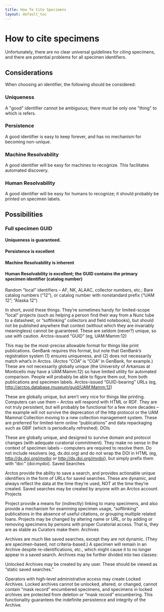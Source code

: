 ```yaml
---
title: How To Cite Specimens
layout: default_toc
---
```


# How to cite specimens

Unfortunately, there are no clear universal guidelines for citing specimens, and there are potential problems for all specimen identifiers. 

## Considerations 

When choosing an identifier, the following should be considered:

### Uniqueness

A "good" identifier cannot be ambiguous; there must be only one "thing" to which is refers.

### Persistence

A good identifier is easy to keep forever, and has no mechanism for becoming non-unique.

### Machine Resolvability

A good identifier will be easy for machines to recognize. This facilitates automated discovery.

### Human Resolvability

A good identifier  will be easy for humans to recognize; it should probably be printed on specimen labels.


## Possibilities

### Full specimen GUID

#### Uniqueness is guaranteed.
#### Persistence is excellent
#### Machine Resolvability is inherent
#### Human Resolvability is excellent; the GUID contains the primary specimen identifier (catalog number)





Random “local” identifiers – AF, NK, ALAAC, collector numbers, etc.; Bare catalog numbers (“12”), or catalog number with nonstandard prefix (“UAM 12”; “Alaska 12”)

In short, avoid these things. They’re sometimes handy for limited-scope “local” projects (such as helping a person find their way from a Nunc tube to a datasheet, or “softlinking” collectors and field notebooks), but should not be published anywhere that context (without which they are invariably meaningless) cannot be guaranteed. These are seldom (never?) unique, so use with caution.
Arctos-issued “GUID” (eg, UAM:Mamm:12)

This may be the most-precise allowable format for things like print publications. GenBank requires this format, but note that GenBank’s registration system (1) ensures uniqueness, and (2) does not necessarily match what’s in Arctos. (Arctos “COA” is “COA<USA>” in GenBank, for example.) These are not necessarily globally unique (the University of Arkansas at Monticello may have a UAM:Mamm:12) so have limited utility for automated comparison. People will probably be able to figure them out, from both publications and specimen labels.
Arctos-issued “GUID-bearing” URLs (eg, http://arctos.database.museum/guid/UAM:Mamm:12)

These are globally unique, but aren’t very nice for things like printing. Computers can use them – Arctos will respond with HTML or RDF. They are not truly persistent, but will probably be functional for a few more decades – the example will not survive the deprecation of the http protocol or the UAM Mammal Collection moving to a new collection management system. These are preferred for limited-term online “publications” and data repackaging such as GBIF (which is periodically refreshed).
DOIs

These are globally unique, and designed to survive domain and protocol changes (with adequate curatorial commitment). They make no sense in the context of specimen labels – computers are required to resolve them. Do not include resolvers (eg, dx.doi.org) and do not wrap the DOI in HTML (eg, <a href=”http://dx.doi.org/mydoi“>http://dx.doi.org/mydoi</a> or http://dx.doi.org/mydoi), but simply prefix them with “doi:” (doi:mydoi).
Saved Searches

Arctos provide the ability to save a search, and provides actionable unique identifiers in the form of URLs for saved searches. These are dynamic, and always reflect the data at the time they’re used, NOT at the time they’re created. Saved searches may be created by anyone with an Arctos account.
Projects

Project provide a means for (indirectly) linking to many  specimens, and also provide a mechanism for examining specimen usage, “softlinking” publications in the absence of useful citations, or grouping multiple related loans. Projects may be changed by altering name or URL, or by adding or removing specimens by persons with proper Curatorial access. That is, they are as stable as Curators make them.
Archives

Archives are much like saved searches, except they are not dynamic. (They are specimen-based, not criteria-based.) A specimen will remain in an Archive despite re-identifications, etc., which might cause it to no longer appear in a saved search. Archives may be further divided into two classes:

Unlocked Archives may be created by any user. These should be viewed as “static saved searches.”

Operators with high-level administrative access may create Locked Archives. Locked archives cannot be unlocked, altered, or changed, cannot contain “mask record” encumbered specimens, and specimens in locked archives are protected from deletion or “mask record” encumbering. This functionality guarantees the indefinite persistence and integrity of the Archive.